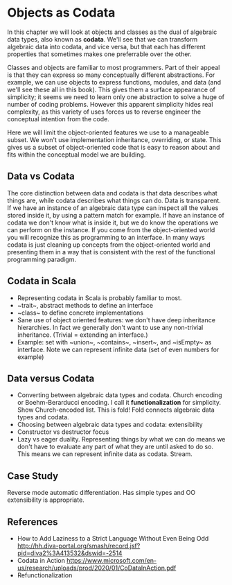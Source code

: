 # Objects as Codata

In this chapter we will look at objects and classes as the dual of algebraic data types, also known as **codata**.
We'll see that we can transform algebraic data into codata, and vice versa, but that each has different properties that sometimes makes one preferrable over the other.

Classes and objects are familiar to most programmers. Part of their appeal is that they can express so many conceptually different abstractions. For example, we can use objects to express functions, modules, and data (and we'll see these all in this book). This gives them a surface appearance of simplicity; it seems we need to learn only one abstraction to solve a huge of number of coding problems. However this apparent simplicity hides real complexity, as this variety of uses forces us to reverse engineer the conceptual intention from the code.

Here we will limit the object-oriented features we use to a manageable subset. We won't use implementation inheritance, overriding, or state. This gives us a subset of object-oriented code that is easy to reason about and fits within the conceptual model we are building.


## Data vs Codata

The core distinction between data and codata is that data describes what things are, while codata describes what things can do. Data is transparent. If we have an instance of an algebraic data type can inspect all the values stored inside it, by using a pattern match for example. If have an instance of codata we don't know what is inside it, but we do know the operations we can perform on the instance. If you come from the object-oriented world you will recognize this as programming to an interface. In many ways codata is just cleaning up concepts from the object-oriented world and presenting them in a way that is consistent with the rest of the functional programming paradigm.


## Codata in Scala

- Representing codata in Scala is probably familiar to most.
- ~trait~, abstract methods to define an interface
- ~class~ to define concrete implementations
- Sane use of object oriented features: we don't have deep inheritance hierarchies. In fact we generally don't want to use any non-trivial inheritance. (Trivial = extending an interface.)
- Example: set with ~union~, ~contains~, ~insert~, and ~isEmpty~ as interface. Note we can represent infinite data (set of even numbers for example)

## Data versus Codata

- Converting between algebraic data types and codata. Church encoding or Boehm-Berarducci encoding. I call it **functionalization** for simplicity. Show Church-encoded list. This is fold! Fold connects algebraic data types and codata.
- Choosing between algebraic data types and codata: extensibility
- Constructor vs destructor focus
- Lazy vs eager duality. Representing things by what we can do means we don't have to evaluate any part of what they are until asked to do so. This means we can represent infinite data as codata. Stream.

## Case Study

Reverse mode automatic differentiation. Has simple types and OO extensibility is appropriate.

## References

- How to Add Laziness to a Strict Language Without Even Being Odd http://hh.diva-portal.org/smash/record.jsf?pid=diva2%3A413532&dswid=-2514
- Codata in Action
  https://www.microsoft.com/en-us/research/uploads/prod/2020/01/CoDataInAction.pdf
- Refunctionalization
